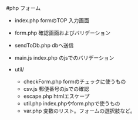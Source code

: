 #php フォーム

- index.php formのTOP 入力画面
- form.php 確認画面およびバリデーション
- sendToDb.php dbへ送信

- main.js index.php のjsでのバリデーション

- util/
  - checkForm.php formのチェックに使うもの
  - csv.js 郵便番号のjsでの確認
  - escape.php htmlエスケープ
  - util.php index.phpやform.phpで使うもの
  - var.php 変数のリスト。フォームの選択肢など。



